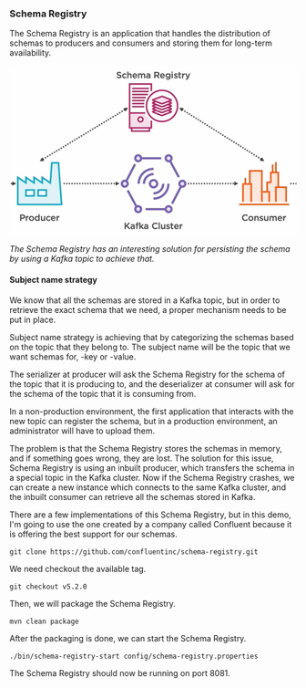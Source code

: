 ### Schema Registry

The Schema Registry is an application that handles the distribution of schemas to producers and consumers and storing them for long-term availability.

![Schema registry](schema-registry.png)

_The Schema Registry has an interesting solution for persisting the schema by using a Kafka topic to achieve that._

#### Subject name strategy

We know that all the schemas are stored in a Kafka topic, but in order to retrieve the exact schema that we need, a proper mechanism needs to be put in place.

Subject name strategy is achieving that by categorizing the schemas based on the topic that they belong to. The subject name will be the topic that we want schemas for, -key or -value.

The serializer at producer will ask the Schema Registry for the schema of the topic that it is producing to, and the deserializer at consumer will ask for the schema of the topic that it is consuming from.

In a non-production environment, the first application that interacts with the new topic can register the schema, but in a production environment, an administrator will have to upload them. 

The problem is that the Schema Registry stores the schemas in memory, and if something goes wrong, they are lost. The solution for this issue, Schema Registry is using an inbuilt producer, which transfers the schema in a special topic in the Kafka cluster. Now if the Schema Registry crashes, we can create a new instance which connects to the same Kafka cluster, and the inbuilt consumer can retrieve all the schemas stored in Kafka.

There are a few implementations of this Schema Registry, but in this demo, I'm going to use the one created by a company called Confluent because it is offering the best support for our schemas.


```shell
git clone https://github.com/confluentinc/schema-registry.git
```
We need checkout the available tag.

```shell
git checkout v5.2.0
```

Then, we will package the Schema Registry.

```shell
mvn clean package
```

After the packaging is done, we can start the Schema Registry.

```shell
./bin/schema-registry-start config/schema-registry.properties
```

The Schema Registry should now be running on port 8081.

